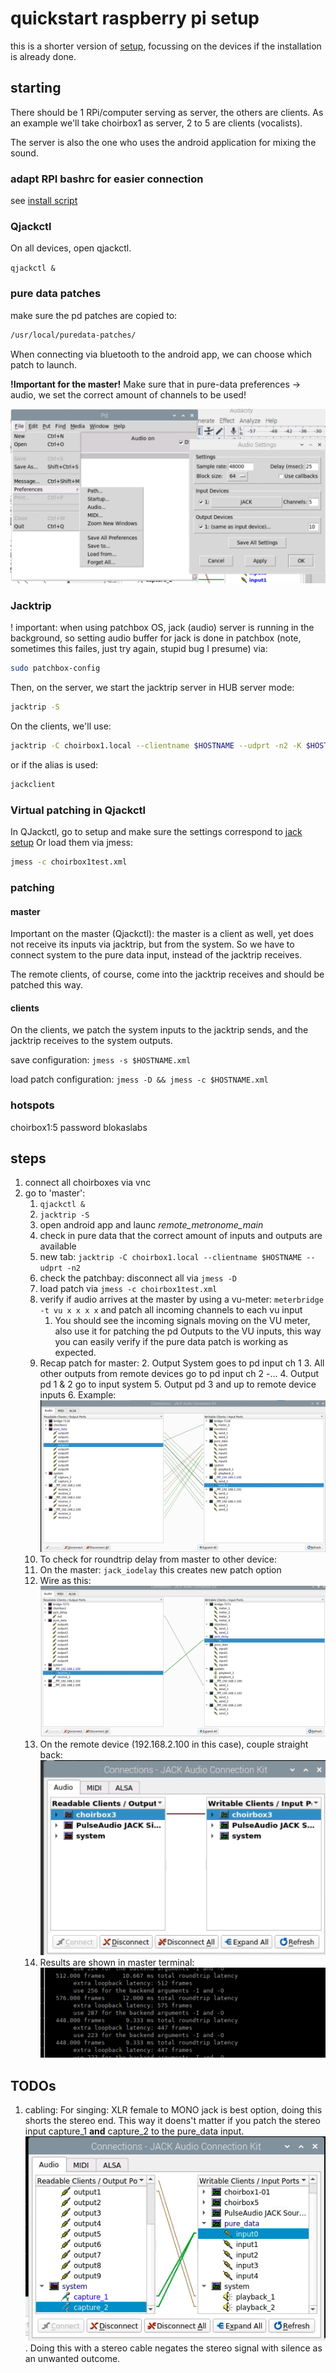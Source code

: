 
# quickstart raspberry pi setup

this is a shorter version of [setup](setup.md), focussing on the devices if the installation is already done.

## starting

There should be 1 RPi/computer serving as server, the others are clients.
As an example we'll take choirbox1 as server, 2 to 5 are clients (vocalists).

The server is also the one who uses the android application for mixing the sound.

### adapt RPI bashrc for easier connection

<!-- ```bash
echo "alias jackclient='/home/patch/scripts/startup/jacktripClient/jacktripClient.sh" >> .bash_aliases
echo "alias jackserver='/home/patch/scripts/startup/jacktripServer/jacktripServer.sh" >> .bash_aliases
source .bashrc
``` -->

see [install script](./install.sh)

### Qjackctl

On all devices, open qjackctl.

`qjackctl &`

### pure data patches

make sure the pd patches are copied to:

```bash
/usr/local/puredata-patches/
```

When connecting via bluetooth to the android app, we can choose which patch to launch.

**!Important for the master!**  Make sure that in pure-data preferences -> audio, we set the correct amount of channels to be used!

![pd channel settings](./screenshots/pure_data_channel_settings.png)

### Jacktrip

! important: when using patchbox OS, jack (audio) server is running in the background, so setting audio buffer for jack is done in patchbox (note, sometimes this failes, just try again, stupid bug I presume) via:

```bash
sudo patchbox-config
```

Then, on the server, we start the jacktrip server in HUB server mode:

```bash
jacktrip -S
```

On the clients, we'll use:

```bash
jacktrip -C choirbox1.local --clientname $HOSTNAME --udprt -n2 -K $HOSTNAME
```

or if the alias is used:

```bash
jackclient
```

### Virtual patching in Qjackctl

In QJackctl, go to setup and make sure the settings correspond to [jack setup](#jack_setup)
Or load them via jmess:

```bash
jmess -c choirbox1test.xml
```

### patching

#### master

Important on the master (Qjackctl): the master is a client as well, yet does not receive its inputs via jacktrip, but from the system. So we have to connect system to the pure data input, instead of the jacktrip receives.

The remote clients, of course, come into the jacktrip receives and should be patched this way.

#### clients

On the clients, we patch the system inputs to the jacktrip sends, and the jacktrip receives to the system outputs.

save configuration: `jmess -s $HOSTNAME.xml`

load patch configuration: `jmess -D && jmess -c $HOSTNAME.xml`
### hotspots

choirbox1:5 password blokaslabs

## steps

1. connect all choirboxes via vnc
2. go to 'master':
   1. `qjackctl &`
   2. `jacktrip -S`
   3. open android app and launc *remote_metronome_main*
   4. check in pure data that the correct amount of inputs and outputs are available
   5. new tab: `jacktrip -C choirbox1.local --clientname $HOSTNAME --udprt -n2`
   6. check the patchbay: disconnect all via `jmess -D`
   7. load patch via `jmess -c choirbox1test.xml`
   8. verify if audio arrives at the master by using a vu-meter: `meterbridge -t vu x x x x` and patch all incoming channels to each vu input
      1. You should see the incoming signals moving on the VU meter, also use it for patching the pd Outputs to the VU inputs, this way you can easily verify if the pure data patch is working as expected.
   9. Recap patch for master:
      2.  Output System goes to pd input ch 1
      3.  All other outputs from remote devices go to pd input ch 2 -...
      4.  Output pd 1 & 2 go to input system
      5.  Output pd 3 and up to remote device inputs
      6.  Example: ![patch example](./images/master_patch_example.png)
   10. To check for roundtrip delay from master to other device:
      1.  On the master: `jack_iodelay` this creates new patch option
      2.  Wire as this: ![master delay patch](./images/jack_iodelay_master.png)
      3.  On the remote device (192.168.2.100 in this case), couple straight back: ![remote delay patch](./images/jack_iodelay_remote.png)
      4.  Results are shown in master terminal: ![delay result](./images/jack_iodelay_result.png)

## TODOs

1. cabling: For singing: XLR female to MONO jack is best option, doing this shorts the stereo end. This way it doens't matter if you patch the stereo input capture_1 **and** capture_2 to the pure_data input. ![stereo patching with MONO cable](./images/stereo_patching.png). Doing this with a stereo cable negates the stereo signal with silence as an unwanted outcome.
